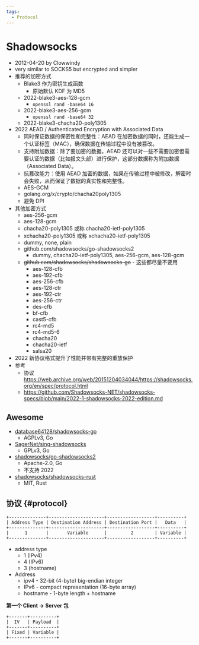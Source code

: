 ```yaml
---
tags:
  - Protocol
---
```


# Shadowsocks

- 2012-04-20 by Clowwindy
- very similar to SOCKS5 but encrypted and simpler
- 推荐的加密方式
  - Blake3 作为密钥生成函数
    - 原始默认 KDF 为 MD5
  - 2022-blake3-aes-128-gcm
    - `openssl rand -base64 16`
  - 2022-blake3-aes-256-gcm
    - `openssl rand -base64 32`
  - 2022-blake3-chacha20-poly1305
- 2022 AEAD / Authenticated Encryption with Associated Data
  - 同时保证数据的保密性和完整性：AEAD 在加密数据的同时，还能生成一个认证标签（MAC），确保数据在传输过程中没有被篡改。
  - 支持附加数据：除了要加密的数据，AEAD 还可以对一些不需要加密但需要认证的数据（比如报文头部）进行保护，这部分数据称为附加数据（Associated Data）。
  - 抗篡改能力：使用 AEAD 加密的数据，如果在传输过程中被修改，解密时会失败，从而保证了数据的真实性和完整性。
  - AES-GCM
  - golang.org/x/crypto/chacha20poly1305
  - 避免 DPI
- 其他加密方式
  - aes-256-gcm
  - aes-128-gcm
  - chacha20-poly1305 或称 chacha20-ietf-poly1305
  - xchacha20-poly1305 或称 xchacha20-ietf-poly1305
  - dummy, none, plain
  - github.com/shadowsocks/go-shadowsocks2
    - dummy, chacha20-ietf-poly1305, aes-256-gcm, aes-128-gcm
  - ~~github.com/shadowsocks/shadowsocks-go~~ - 这些都尽量不要用
    - aes-128-cfb
    - aes-192-cfb
    - aes-256-cfb
    - aes-128-ctr
    - aes-192-ctr
    - aes-256-ctr
    - des-cfb
    - bf-cfb
    - cast5-cfb
    - rc4-md5
    - rc4-md5-6
    - chacha20
    - chacha20-ietf
    - salsa20
- 2022 新协议格式提升了性能并带有完整的重放保护
- 参考
  - 协议 https://web.archive.org/web/20151204034044/https://shadowsocks.org/en/spec/protocol.html
  - https://github.com/Shadowsocks-NET/shadowsocks-specs/blob/main/2022-1-shadowsocks-2022-edition.md

## Awesome

- [database64128/shadowsocks-go](https://github.com/database64128/shadowsocks-go)
  - AGPLv3, Go
- [SagerNet/sing-shadowsocks](https://github.com/SagerNet/sing-shadowsocks)
  - GPLv3, Go
- [shadowsocks/go-shadowsocks2](https://github.com/shadowsocks/go-shadowsocks2)
  - Apache-2.0, Go
  - 不支持 2022
- [shadowsocks/shadowsocks-rust](https://github.com/shadowsocks/shadowsocks-rust)
  - MIT, Rust

## 协议 {#protocol}

```
+--------------+---------------------+------------------+----------+
| Address Type | Destination Address | Destination Port |   Data   |
+--------------+---------------------+------------------+----------+
|      1       |       Variable      |         2        | Variable |
+--------------+---------------------+------------------+----------+
```

- address type
  - 1 (IPv4)
  - 4 (IPv6)
  - 3 (hostname)
- Address
  - ipv4 - 32-bit (4-byte) big-endian integer
  - IPv6 - compact representation (16-byte array)
  - hostname - 1-byte length + hostname

**第一个 Client -> Server 包**

```
+-------+----------+
|  IV   | Payload  |
+-------+----------+
| Fixed | Variable |
+-------+----------+
```
